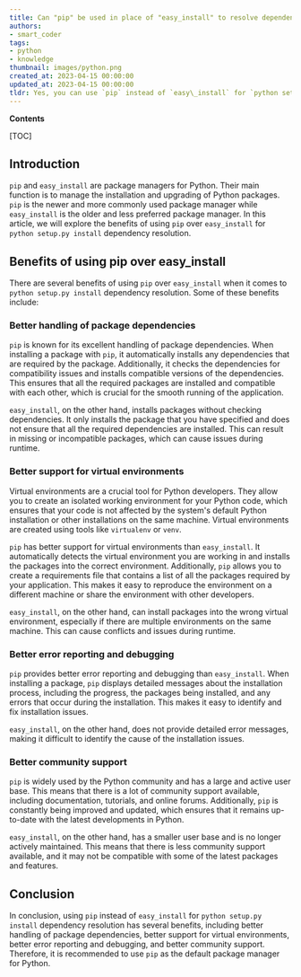 ```yaml
---
title: Can "pip" be used in place of "easy_install" to resolve dependencies when running "python setup.py install"?
authors:
- smart_coder
tags:
- python
- knowledge
thumbnail: images/python.png
created_at: 2023-04-15 00:00:00
updated_at: 2023-04-15 00:00:00
tldr: Yes, you can use `pip` instead of `easy\_install` for `python setup.py install` dependency resolution.
---
```


**Contents**

[TOC]

## Introduction

`pip` and `easy_install` are package managers for Python. Their main function is to manage the installation and upgrading of Python packages. `pip` is the newer and more commonly used package manager while `easy_install` is the older and less preferred package manager. In this article, we will explore the benefits of using `pip` over `easy_install` for `python setup.py install` dependency resolution.


## Benefits of using pip over easy_install

There are several benefits of using `pip` over `easy_install` when it comes to `python setup.py install` dependency resolution. Some of these benefits include:

### Better handling of package dependencies

`pip` is known for its excellent handling of package dependencies. When installing a package with `pip`, it automatically installs any dependencies that are required by the package. Additionally, it checks the dependencies for compatibility issues and installs compatible versions of the dependencies. This ensures that all the required packages are installed and compatible with each other, which is crucial for the smooth running of the application.

`easy_install`, on the other hand, installs packages without checking dependencies. It only installs the package that you have specified and does not ensure that all the required dependencies are installed. This can result in missing or incompatible packages, which can cause issues during runtime.

### Better support for virtual environments

Virtual environments are a crucial tool for Python developers. They allow you to create an isolated working environment for your Python code, which ensures that your code is not affected by the system's default Python installation or other installations on the same machine. Virtual environments are created using tools like `virtualenv` or `venv`.

`pip` has better support for virtual environments than `easy_install`. It automatically detects the virtual environment you are working in and installs the packages into the correct environment. Additionally, `pip` allows you to create a requirements file that contains a list of all the packages required by your application. This makes it easy to reproduce the environment on a different machine or share the environment with other developers.

`easy_install`, on the other hand, can install packages into the wrong virtual environment, especially if there are multiple environments on the same machine. This can cause conflicts and issues during runtime.

### Better error reporting and debugging

`pip` provides better error reporting and debugging than `easy_install`. When installing a package, `pip` displays detailed messages about the installation process, including the progress, the packages being installed, and any errors that occur during the installation. This makes it easy to identify and fix installation issues.

`easy_install`, on the other hand, does not provide detailed error messages, making it difficult to identify the cause of the installation issues.

### Better community support

`pip` is widely used by the Python community and has a large and active user base. This means that there is a lot of community support available, including documentation, tutorials, and online forums. Additionally, `pip` is constantly being improved and updated, which ensures that it remains up-to-date with the latest developments in Python.

`easy_install`, on the other hand, has a smaller user base and is no longer actively maintained. This means that there is less community support available, and it may not be compatible with some of the latest packages and features.


## Conclusion

In conclusion, using `pip` instead of `easy_install` for `python setup.py install` dependency resolution has several benefits, including better handling of package dependencies, better support for virtual environments, better error reporting and debugging, and better community support. Therefore, it is recommended to use `pip` as the default package manager for Python.
